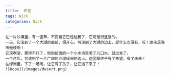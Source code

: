 ```yaml
---
title:  希望
tags: Nick
categories: Nick
---
```


    在一片沙漠里，有一团草，不要看它已经枯萎了，它可是很坚强的。
    一天，它滚到了一个大湖的面前，很开心。可滚到了大湖的边上，却什么也没有，哎！原来是海市蜃楼啊！
    它滚啊滚，累得不行了，他到前面的一个小水池里喝了几口水，就出发了。
    一个月后，它滚到了一片广阔的沙漠绿洲的边上。这团草终于有了希望，有了未来！
    在绿洲里，下了一场雨，让它有了孩子，让它活下来了！
    ![Hope](/images/desert.png)